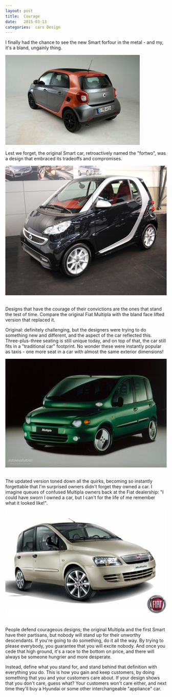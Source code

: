 ```yaml
---
layout: post
title:  Courage 
date:   2015-03-13 
categories:  cars Design 
---
```


I finally had the chance to see the new Smart forfour in the metal - and my, it's a bland, ungainly thing.

![](/images/213358.jpg) 

Lest we forget, the original Smart car, retroactively named the "fortwo", was a design that embraced its tradeoffs and compromises.

![](/images/213707.jpg) 

Designs that have the courage of their convictions are the ones that stand the test of time. Compare the original Fiat Multipla with the bland face lifted version that replaced it. 

Original: definitely challenging, but the designers were trying to do something new and different, and the aspect of the car reflected this. Three-plus-three seating is still unique today, and on top of that, the car still fits in a "traditional car" footprint. No wonder these were instantly popular as taxis - one more seat in a car with almost the same exterior dimensions!

![](/images/213437.jpg) 

The updated version toned down all the quirks, becoming so instantly forgettable that I'm surprised owners didn't forget they owned a car. I imagine queues of confused Multipla owners back at the Fiat dealership: "I could have *sworn* I owned a car, but I can't for the life of me remember what it looked like!".

![](/images/213554.png) 

People defend courageous designs; the original Multipla and the first Smart have their partisans, but nobody will stand up for their unworthy descendants. If you're going to do something, do it all the way. By trying to please everybody, you guarantee that you will excite nobody. And once you cede that high ground, it's a race to the bottom on price, and there will always be someone hungrier and more desperate. 

Instead, define what you stand for, and stand behind that definition with everything you do. This is how you gain and keep customers, by doing something that you and your customers care about. If your design shows that you don't care, guess what? Your customers won't care either, and next time they'll buy a Hyundai or some other interchangeable "appliance" car.

